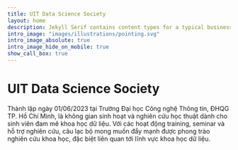```yaml
---
title: UIT Data Science Society
layout: home
description: Jekyll Serif contains content types for a typical business website. The theme is fully responsive, blazing fast and artfully illustrated.
intro_image: "images/illustrations/pointing.svg"
intro_image_absolute: true
intro_image_hide_on_mobile: true
show_call_box: true
---
```


# UIT Data Science Society

Thành lập ngày 01/06/2023 tại Trường Đại học Công nghệ Thông tin, ĐHQG TP. Hồ Chí Minh, là không gian sinh hoạt và nghiên cứu học thuật dành cho sinh viên đam mê khoa học dữ liệu. Với các hoạt động training, seminar và hỗ trợ nghiên cứu, câu lạc bộ mong muốn đẩy mạnh được phong trào nghiên cứu khoa học, đặc biệt liên quan tới lĩnh vực khoa học dữ liệu.